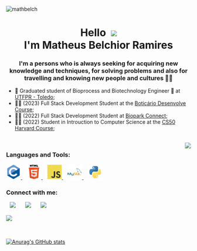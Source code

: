 <p align="left">
<img src="https://komarev.com/ghpvc/?username=mathbelch&label=Profile%20views&color=0eb1b4&style=plastic" alt="mathbelch" /> 
</p>

<h1 align="center">Hello&nbsp; <img src="https://github.com/TheDudeThatCode/TheDudeThatCode/blob/master/Assets/Hi.gif" width="29px"> <br> I'm Matheus Belchior Ramires</h1>
<h3 align="center">I'm a persons who is always seeking for acquiring new knowledge and techniques, for solving problems and also for travelling and knowing new people and cultures 🧩🚀</h3>


<ul>
  <li> 🧬 Graduated student of Bioprocess and Biotechnology Engineer 🧪 at <a href="http://www.utfpr.edu.br/campus/toledo" target="_blank">UTFPR - Toledo</a>;</li>
	
  <li> 👨‍💻 (2023) Full Stack Development Student at the <a href="https://desenvolve.grupoboticario.com.br/" target="_blank">Boticário Desenvolve Course</a>;</li>

  <li> 👨‍💻 (2022) Full Stack Development Student at <a href="https://bioparkeducacao.com.br/v2/en/" target="_blank">Biopark Connect</a>;</li>
  
  <li> 👨‍💻 (2022) Student in Introuction to Computer Science at the <a href="https://cs50.harvard.edu/x/2023/" target="_blank">CS50 Harvard Course</a>;</li>

</ul>

<br>
<img align="right" height="250" src="https://media.giphy.com/media/vzO0Vc8b2VBLi/giphy.gif">
<h3 align="left">Languages and Tools:</h3>
<p>
<a href="https://www.cprogramming.com/" target="_blank" rel="noreferrer"> 
<img src="https://raw.githubusercontent.com/devicons/devicon/master/icons/c/c-original.svg" alt="c" width="40" height="40"/>
</a> 
&nbsp;&nbsp;
<a href="https://www.w3.org/html/" target="_blank" rel="noreferrer">
<img src="https://raw.githubusercontent.com/devicons/devicon/master/icons/html5/html5-original-wordmark.svg" alt="html5" width="40" height="40"/> 
</a> 
&nbsp;&nbsp;
<a href="https://developer.mozilla.org/en-US/docs/Web/JavaScript" target="_blank" rel="noreferrer">
<img src="https://raw.githubusercontent.com/devicons/devicon/master/icons/javascript/javascript-original.svg" alt="javascript" width="40" height="40"/>
</a> 
&nbsp;&nbsp;
<a href="https://www.mysql.com/" target="_blank" rel="noreferrer">
<img src="https://raw.githubusercontent.com/devicons/devicon/master/icons/mysql/mysql-original-wordmark.svg" alt="mysql" width="40" height="40"/>
</a> 
&nbsp;&nbsp;
<a href="https://www.python.org/" target="_blank" rel="noreferrer">
<img src="https://raw.githubusercontent.com/devicons/devicon/master/icons/python/python-original.svg" alt="python" width="40" height="40"/>
</a> 
 </p>

<h3 align="left">Connect with me:</h3>

<p>
<a style="margin-left: 10px;" target="_blank" href="https://github.com/mathbelch">
		<img src="https://img.icons8.com/doodle/40/000000/github--v1.png"></a>
&nbsp;&nbsp;
<a style="margin-left: 10px;" target="_blank" href="https://instagram.com/math_belk">
    <img src="https://img.icons8.com/doodle/40/000000/instagram-new--v2.png"></a>
&nbsp;&nbsp;
<a style="margin-left: 10px;"  target="_blank" href="https://www.linkedin.com/in/matheus-belchior-ramires/">
		<img src="https://img.icons8.com/doodle/40/000000/linkedin--v2.png"></a>
<br><br>
<a href = "mailto:matheusbelchior23@gmail.com">
		<img src="https://img.shields.io/badge/-Gmail-%23333?style=for-the-badge&logo=gmail&logoColor=white" target="_blank"></a>
</p>

<br>

[![Anurag's GitHub stats](https://github-readme-stats.vercel.app/api?username=Mathbelch)](https://github.com/anuraghazra/github-readme-stats)

